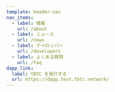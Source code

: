 ```yaml
---
template: header-nav
nav_items:
  - label: 情報
    url: /about
  - label: ニュース
    url: /news
  - label: デベロッパー
    url: /developers
  - label: よくある質問
    url: /faq
dapp_link:
  label: tBTC を発行する
  url: https://dapp.test.tbtc.network/
---
```

